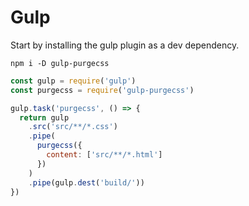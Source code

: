 # Gulp

Start by installing the gulp plugin as a dev dependency.

```
npm i -D gulp-purgecss
```

```js
const gulp = require('gulp')
const purgecss = require('gulp-purgecss')

gulp.task('purgecss', () => {
  return gulp
    .src('src/**/*.css')
    .pipe(
      purgecss({
        content: ['src/**/*.html']
      })
    )
    .pipe(gulp.dest('build/'))
})
```



